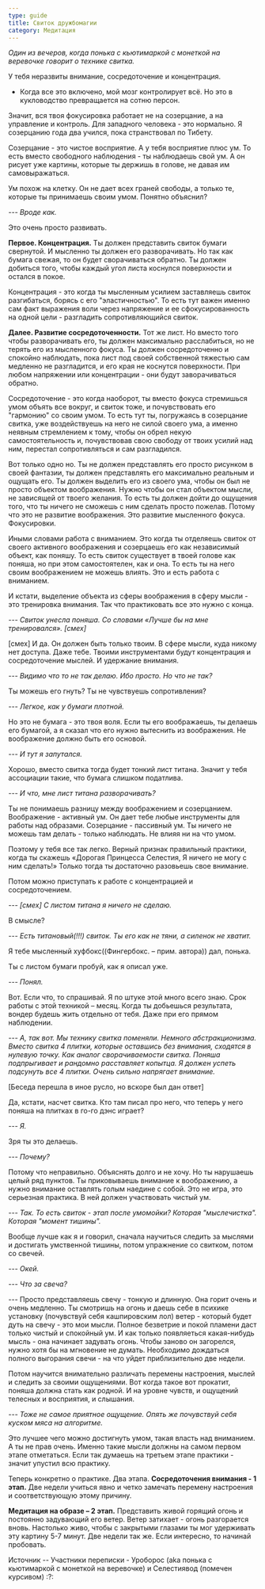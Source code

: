 ```yaml
---
type: guide
title: Свиток дружбомагии
category: Медитация
---
```

 

_Один из вечеров, когда понька с кьютимаркой с монеткой на веревочке говорит о технике свитка._

У тебя неразвиты внимание, сосредоточение и концентрация.

- Когда все это включено, мой мозг контролирует всё. Но это в кукловодство превращается на сотню персон.

Значит, вся твоя фокусировка работает не на созерцание, а на управление и контроль. Для западного человека - это нормально. Я созерцанию года два учился, пока странствовал по Тибету.

Созерцание - это чистое восприятие. А у тебя восприятие плюс ум. То есть вместо свободного наблюдения - ты наблюдаешь свой ум. А он рисует уже картины, которые ты держишь в голове, не давая им самовыражаться.

Ум похож на клетку. Он не дает всех граней свободы, а только те, которые ты принимаешь своим умом. Понятно объяснил?

_--- Вроде как._

Это очень просто развивать.

**Первое. Концентрация.** Ты должен представить свиток бумаги свернутой. И мысленно ты должен его разворачивать. Но так как бумага свежая, то он будет сворачиваться обратно. Ты должен добиться того, чтобы каждый угол листа коснулся поверхности и остался в покое.

Концентрация - это когда ты мысленным усилием заставляешь свиток разгибаться, борясь с его "эластичностью". То есть тут важен именно сам факт выражения воли через напряжение и ее сфокусированность на одной цели - разгладить сопротивляющийся свиток.

**Далее. Развитие сосредоточенности.** Тот же лист. Но вместо того чтобы разворачивать его, ты должен максимально расслабиться, но не терять его из мысленного фокуса. Ты должен сосредоточенно и спокойно наблюдать, пока лист под своей собственной тяжестью сам медленно не разгладится, и его края не коснутся поверхности. При любом напряжении или концентрации - они будут заворачиваться обратно.

Сосредоточение - это когда наоборот, ты вместо фокуса стремишься умом объять все вокруг, и свиток тоже, и почувствовать его "гармонию" со своим умом. То есть тут ты, погружаясь в созерцание свитка, уже воздействуешь на него не силой своего ума, а именно неявным стремлением к тому, чтобы он обрел некую самостоятельность и, почувствовав свою свободу от твоих усилий над ним, перестал сопротивляться и сам разгладился.

Вот только одно но. Ты не должен представлять его просто рисунком в своей фантазии, ты должен представлять его максимально реальным и ощущать его. Ты должен выделить его из своего ума, чтобы он был не просто объектом воображения. Нужно чтобы он стал объектом мысли, не зависящей от твоего желания. То есть ты должен дойти до ощущения того, что ты ничего не сможешь с ним сделать просто пожелав. Потому что это не развитие воображения. Это развитие мысленного фокуса. Фокусировки.

Иными словами работа с вниманием. Это когда ты отделяешь свиток от своего активного воображения и созерцаешь его как независимый объект, как поняшу. То есть свиток существует в твоей голове как поняша, но при этом самостоятелен, как и она. То есть ты на него своим воображением не можешь влиять. Это и есть работа с вниманием.

И кстати, выделение объекта из сферы воображения в сферу мысли - это тренировка внимания. Так что практиковать все это нужно с конца.

_--- Свиток унесла поняша. Со словами «Лучше бы на мне тренировался». [смех]_

[смех] И да. Он должен быть только твоим. В сфере мысли, куда никому нет доступа. Даже тебе. Твоими инструментами будут концентрация и сосредоточение мыслей. И удержание внимания.

_--- Видимо что то не так делаю. Ибо просто. Но что не так?_

Ты можешь его гнуть? Ты не чувствуешь сопротивления?

_--- Легкое, как у бумаги плотной._

Но это не бумага - это твоя воля. Если ты его воображаешь, ты делаешь его бумагой, а я сказал что его нужно вытеснить из воображения. Не воображение должно быть его основой.

_--- И тут я запутался._

Хорошо, вместо свитка тогда будет тонкий лист титана. Значит у тебя ассоциации такие, что бумага слишком податлива.

_--- И что, мне лист титана разворачивать?_

Ты не понимаешь разницу между воображением и созерцанием. Воображение - активный ум. Он дает тебе любые инструменты для работы над образами.
Созерцание - пассивный ум. Ты ничего не можешь там делать - только наблюдать. Не влияя ни на что умом.

Поэтому у тебя все так легко.
Верный признак правильный практики, когда ты скажешь «Дорогая Принцесса Селестия, Я ничего не могу с ним сделать!» Только тогда ты достаточно разовьешь свое внимание.

Потом можно приступать к работе с концентрацией и сосредоточением.

_--- [смех] С листом титана я ничего не сделаю._

В смысле?

_--- Есть титановый(!!!) свиток. Ты его как не тяни, а силенок не хватит._

Я тебе мысленный хуфбокс((Фингербокс. – прим. автора)) дал, понька. 

Ты с листом бумаги пробуй, как я описал уже.

_--- Понял._

Вот. Если что, то спрашивай. Я по штуке этой много всего знаю. Срок работы с этой техникой – месяц. Когда ты добьешься результата, вондер будешь жить отдельно от тебя. Даже при его прямом наблюдении.



_--- А, так вот. Мы технику свитка поменяли. Немного абстракционизма. Вместо свитка 4 плитки, которые оставшись без внимания, сходятся в нулевую точку. Как аналог сворачиваемости свитка. Поняша подпрыгивает и рандомно расставляет копытца. Я должен успеть подсунуть все 4 плитки. Очень сильно напрягает внимание._

[Беседа перешла в иное русло, но вскоре был дан ответ]

Да, кстати, насчет свитка. Кто там писал про него, что теперь у него поняша на плитках в го-го дэнс играет?

_--- Я._

Зря ты это делаешь.

_--- Почему?_

Потому что неправильно. Объяснять долго и не хочу. Но ты нарушаешь целый ряд пунктов. Ты приковываешь внимание к воображению, а нужно внимание оставлять голым наедине с собой. Это не игра, это серьезная практика. В ней должен участвовать чистый ум.

_--- Так. То есть свиток - этап после умомойки? Которая "мыслечистка". Которая "момент тишины"._

Вообще лучше как я и говорил, сначала научиться следить за мыслями и достигать умственной тишины, потом упражнение со свитком, потом со свечей.

_--- Окей._

_--- Что за свеча?_

--- Просто представляешь свечу - тонкую и длинную. Она горит очень и очень медленно. Ты смотришь на огонь и даешь себе в психике установку (почувствуй себя кашпировским лол) ветер - который будет дуть на свечу - это мои мысли. Полное безветрие и покой пламени даст только чистый и спокойный ум. И как только появляеться какая-нибудь мысль - она начинает задувать огонь. Чтобы заново он загорелся, нужно хотя бы на мгновение не думать. Необходимо дождаться полного выгорания свечи - на что уйдет приблизительно две недели.

Потом научится внимательно различать перемены настроения, мыслей и следить за своими ощущениями. Вот когда такое вот прокатит, поняша должна стать как родной.
И на уровне чувств, и ощущений телесных и восприятия, и слышания.

_--- Тоже не самое приятное ощущение. Опять же почувствуй себя куском мяса на алгоритме._

Это лучшее чего можно достигнуть умом, такая власть над вниманием. А ты не прав очень. Именно такие мысли должны на самом первом этапе отметаться. Если так думаешь на третьем этапе практики - значит упустил всю практику.

Теперь конкретно о практике. Два этапа. **Сосредоточения внимания - 1 этап.** Две недели учиться явно и четко замечать перемену настроения и соответствующую этому причину.

**Медитация на образе – 2 этап.** Представить живой горящий огонь и постоянно задувающий его ветер. Ветер затихает - огонь разгорается вновь. Настолько живо, чтобы с закрытыми глазами ты мог удерживать эту картину 5-7 минут. Две недели так же. Если интересно, то начинай пробовать.


Источник -- Участники переписки - Уроборос (аkа понька с кьютимаркой с монеткой на веревочке) и Селестиявод (помечен курсивом) :?:

